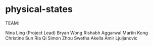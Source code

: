# physical-states

TEAM:

Nina Ling (Project Lead)
Bryan Wong
Rishabh Aggarwal
Martin Kong
Christine Sun
Ria Qi
Simon Zhou
Swetha Akella
Amir Ljuljanovic

